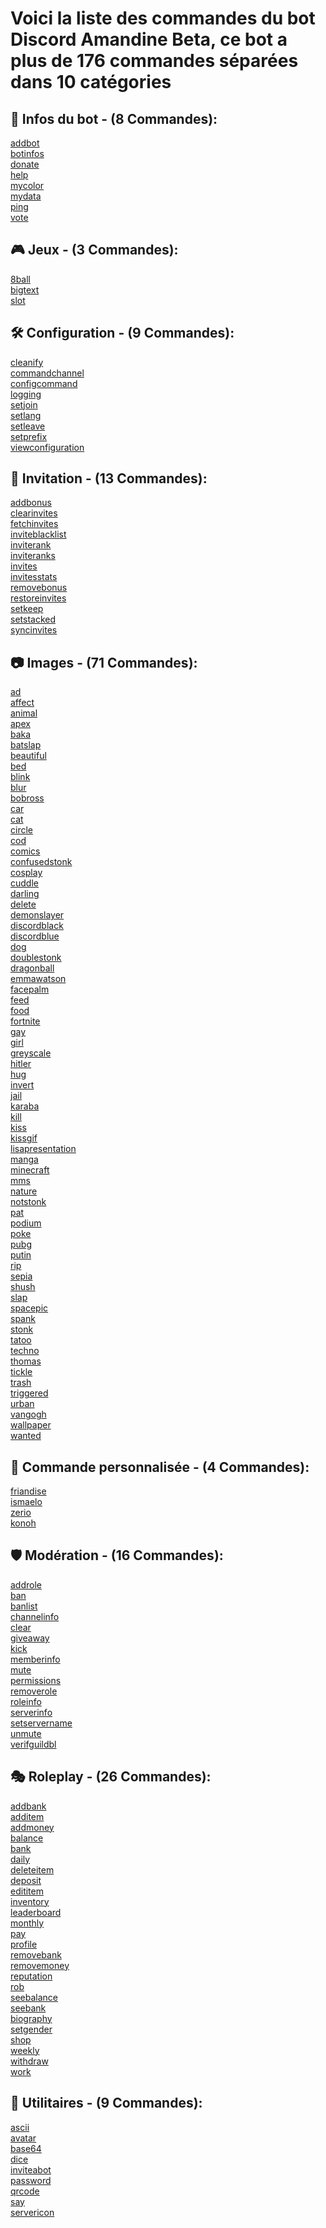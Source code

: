 # Voici la liste des commandes du bot Discord Amandine Beta, ce bot a plus de 176 commandes séparées dans 10 catégories

## 🤖 Infos du bot - (8 Commandes): 
[addbot](Commands/%F0%9F%A4%96%20Infos%20du%20bot/addbot.md "Permet d'obtenir le lien d'invitation du bot.")
<br>[botinfos](Commands/%F0%9F%A4%96%20Infos%20du%20bot/botinfos.md "Affiche les informations sur le bot.")
<br>[donate](Commands/%F0%9F%A4%96%20Infos%20du%20bot/donate.md "Permet de voir les informations sur comment soutenir le projet.")
<br>[help](Commands/%F0%9F%A4%96%20Infos%20du%20bot/help.md "Permet d'obtenir la page d'aide du bot et une aide pour les commandes")
<br>[mycolor](Commands/%F0%9F%A4%96%20Infos%20du%20bot/mycolor.md "Permet de choisir la couleur des embeds du bot.")
<br>[mydata](Commands/%F0%9F%A4%96%20Infos%20du%20bot/mydata.md "Vous envoie un fichier contenant toutes les données que nous avons sauvegardé par rapport a votre compte/serveur.")
<br>[ping](Commands/%F0%9F%A4%96%20Infos%20du%20bot/ping.md "Permet de voir la latence du bot et de l'API de discord.")
<br>[vote](Commands/%F0%9F%A4%96%20Infos%20du%20bot/vote.md "Permet de voir les sites ou vous pouvez voter pour le bot.")
## 🎮 Jeux - (3 Commandes): 
[8ball](Commands/%F0%9F%8E%AE%20Jeux/8ball.md "Permet de poser une question à la boule magique.")
<br>[bigtext](Commands/%F0%9F%8E%AE%20Jeux/bigtext.md "Permet de grossir votre texte en emojis.")
<br>[slot](Commands/%F0%9F%8E%AE%20Jeux/slot.md "Permet faire tourner la machine à sous.")
## 🛠️ Configuration - (9 Commandes): 
[cleanify](Commands/%F0%9F%9B%A0%EF%B8%8F%20Configuration/cleanify.md "Permet d'activer ou pas la suppression automatique des messages du bot.")
<br>[commandchannel](Commands/%F0%9F%9B%A0%EF%B8%8F%20Configuration/commandchannel.md "Permet de configurer le canal de commandes du bot.")
<br>[configcommand](Commands/%F0%9F%9B%A0%EF%B8%8F%20Configuration/configcommand.md "Permet de configurer les commandes activées ou désactivées sur votre serveur.")
<br>[logging](Commands/%F0%9F%9B%A0%EF%B8%8F%20Configuration/logging.md "Permet de définir quels logs vous voulez activer ou non.")
<br>[setjoin](Commands/%F0%9F%9B%A0%EF%B8%8F%20Configuration/setjoin.md "Permet de configurer le message et canal de bienvenue du serveur.")
<br>[setlang](Commands/%F0%9F%9B%A0%EF%B8%8F%20Configuration/setlang.md "Permet de configurer la langue du bot.")
<br>[setleave](Commands/%F0%9F%9B%A0%EF%B8%8F%20Configuration/setleave.md "Permet de configurer le message et canal d'au revoir du serveur.")
<br>[setprefix](Commands/%F0%9F%9B%A0%EF%B8%8F%20Configuration/setprefix.md "Permet de configurer le préfixe du bot sur le serveur.")
<br>[viewconfiguration](Commands/%F0%9F%9B%A0%EF%B8%8F%20Configuration/viewconfiguration.md "Permet de voir la configuration actuelle des paramètres du bot sur le serveur.")
## 📎 Invitation - (13 Commandes): 
[addbonus](Commands/%F0%9F%93%8E%20Invitation/addbonus.md "Permet d'ajouter des invitations bonus à un utilisateur.")
<br>[clearinvites](Commands/%F0%9F%93%8E%20Invitation/clearinvites.md "Permet de supprimer toutes les invitations d'un membre ou de tous les membres.")
<br>[fetchinvites](Commands/%F0%9F%93%8E%20Invitation/fetchinvites.md "Permet de detecter les nouvelles invitations non enregistrées dans le cache.")
<br>[inviteblacklist](Commands/%F0%9F%93%8E%20Invitation/inviteblacklist.md "Permet de blacklister un membre du système d'invitations.")
<br>[inviterank](Commands/%F0%9F%93%8E%20Invitation/inviterank.md "Permet de configurer les rôles récompenses d'invitations.")
<br>[inviteranks](Commands/%F0%9F%93%8E%20Invitation/inviteranks.md "Permet de voir les rôles récompenses d'invitations du serveur.")
<br>[invites](Commands/%F0%9F%93%8E%20Invitation/invites.md "Permet de voir vos invitations ou celles d'un ami.")
<br>[invitesstats](Commands/%F0%9F%93%8E%20Invitation/invitesstats.md "Affiche un graphique avec les statistiques des membres qui ont rejoint le serveur.")
<br>[removebonus](Commands/%F0%9F%93%8E%20Invitation/removebonus.md "Permet de retirer des invitations bonus à un utilisateur.")
<br>[restoreinvites](Commands/%F0%9F%93%8E%20Invitation/restoreinvites.md "Permet de restaurer les invitations après une reinitialisation de celles-ci.")
<br>[setkeep](Commands/%F0%9F%93%8E%20Invitation/setkeep.md "Permet de configurer si les membres gardent leur rôles même s'ils n'ont plus assez d'invitations.")
<br>[setstacked](Commands/%F0%9F%93%8E%20Invitation/setstacked.md "Permet de configurer si les membres accumulent leurs rôles ou non.")
<br>[syncinvites](Commands/%F0%9F%93%8E%20Invitation/syncinvites.md "Permet de synchroniser les invitations du serveur avec la base de données du bot.")
## 📷 Images - (71 Commandes): 
[ad](Commands/%F0%9F%93%B7%20Images/ad.md "Permet de générer une image ad avec votre photo de profil ou celle de vos amis.")
<br>[affect](Commands/%F0%9F%93%B7%20Images/affect.md "Permet de générer une image affect avec votre photo de profil ou celle de vos amis.")
<br>[animal](Commands/%F0%9F%93%B7%20Images/animal.md "Affiche une photo d'animal.")
<br>[apex](Commands/%F0%9F%93%B7%20Images/apex.md "Affiche une photo d'apex.")
<br>[baka](Commands/%F0%9F%93%B7%20Images/baka.md "Permet de baka un membre.")
<br>[batslap](Commands/%F0%9F%93%B7%20Images/batslap.md "Permet de générer une image batslap avec votre photo de profil ou celle de vos amis.")
<br>[beautiful](Commands/%F0%9F%93%B7%20Images/beautiful.md "Permet de générer une image beautiful avec votre photo de profil ou celle de vos amis.")
<br>[bed](Commands/%F0%9F%93%B7%20Images/bed.md "Permet de générer une image bed avec votre photo de profil ou celle de vos amis.")
<br>[blink](Commands/%F0%9F%93%B7%20Images/blink.md "Permet de générer une image clignotement avec votre photo de profil et celle de vos amis.")
<br>[blur](Commands/%F0%9F%93%B7%20Images/blur.md "Applique l'effet flou à votre photo de profil ou celle de vos amis.")
<br>[bobross](Commands/%F0%9F%93%B7%20Images/bobross.md "Vous permet de générer une image bobross avec votre photo de profil ou celle de vos amis.")
<br>[car](Commands/%F0%9F%93%B7%20Images/car.md "Affiche une photo de voiture.")
<br>[cat](Commands/%F0%9F%93%B7%20Images/cat.md "Affiche une photo de chat.")
<br>[circle](Commands/%F0%9F%93%B7%20Images/circle.md "Transforme votre photo de profil ou celle de vos amis en un cercle.")
<br>[cod](Commands/%F0%9F%93%B7%20Images/cod.md "Affiche une photo de COD.")
<br>[comics](Commands/%F0%9F%93%B7%20Images/comics.md "Affiche une photo de comics.")
<br>[confusedstonk](Commands/%F0%9F%93%B7%20Images/confusedstonk.md "Permet de générer une image confusedStonk avec votre photo de profil ou celle de vos amis.")
<br>[cosplay](Commands/%F0%9F%93%B7%20Images/cosplay.md "Affiche une photo de cosplay.")
<br>[cuddle](Commands/%F0%9F%93%B7%20Images/cuddle.md "Permet de faire des papouilles à un membre.")
<br>[darling](Commands/%F0%9F%93%B7%20Images/darling.md "Affiche une photo Darling in the franxx.")
<br>[delete](Commands/%F0%9F%93%B7%20Images/delete.md "Permet de générer une image delete avec votre photo de profil ou celle de vos amis.")
<br>[demonslayer](Commands/%F0%9F%93%B7%20Images/demonslayer.md "Affiche une photo de Demon Slayer.")
<br>[discordblack](Commands/%F0%9F%93%B7%20Images/discordblack.md "Vous permet de générer une image discord noir avec votre photo de profil ou celle de vos amis.")
<br>[discordblue](Commands/%F0%9F%93%B7%20Images/discordblue.md "Vous permet de générer une image discord bleu avec votre photo de profil ou celle de vos amis.")
<br>[dog](Commands/%F0%9F%93%B7%20Images/dog.md "Affiche une photo de chien.")
<br>[doublestonk](Commands/%F0%9F%93%B7%20Images/doublestonk.md "Permet de générer une image doubleStonk avec votre photo de profil ou celle de vos amis.")
<br>[dragonball](Commands/%F0%9F%93%B7%20Images/dragonball.md "Affiche une photo de dragon ball.")
<br>[emmawatson](Commands/%F0%9F%93%B7%20Images/emmawatson.md "Affiche une photo d'Emma Watson.")
<br>[facepalm](Commands/%F0%9F%93%B7%20Images/facepalm.md "Permet de générer une image facepalm avec votre photo de profil ou celle de vos amis.")
<br>[feed](Commands/%F0%9F%93%B7%20Images/feed.md "Permet de nourrir membre.")
<br>[food](Commands/%F0%9F%93%B7%20Images/food.md "Affiche une photo de nourriture.")
<br>[fortnite](Commands/%F0%9F%93%B7%20Images/fortnite.md "Affiche une photo de fortnite.")
<br>[gay](Commands/%F0%9F%93%B7%20Images/gay.md "Applique le filtre gay à votre photo de profil ou celle de vos amis.")
<br>[girl](Commands/%F0%9F%93%B7%20Images/girl.md "Affiche une photo de fille.")
<br>[greyscale](Commands/%F0%9F%93%B7%20Images/greyscale.md "Affiche une photo de fille.")
<br>[hitler](Commands/%F0%9F%93%B7%20Images/hitler.md "Permet de générer une image hitler avec votre photo de profil ou celle de vos amis.")
<br>[hug](Commands/%F0%9F%93%B7%20Images/hug.md "Permet de faire un câlin à un membre.")
<br>[invert](Commands/%F0%9F%93%B7%20Images/invert.md "Applique l'effet inverse à votre photo de profil ou celle de vos amis.")
<br>[jail](Commands/%F0%9F%93%B7%20Images/jail.md "Permet de générer une image jail avec votre photo de profil ou celle de vos amis.")
<br>[karaba](Commands/%F0%9F%93%B7%20Images/karaba.md "Vous permet de générer une image de karaba avec votre photo de profil ou celle de vos amis.")
<br>[kill](Commands/%F0%9F%93%B7%20Images/kill.md "Permet de tuer un membre.")
<br>[kiss](Commands/%F0%9F%93%B7%20Images/kiss.md "Permet de générer une image kiss avec votre photo de profil ou celle de vos amis.")
<br>[kissgif](Commands/%F0%9F%93%B7%20Images/kissgif.md "Permet de faire un bisou (gif) à un membre.")
<br>[lisapresentation](Commands/%F0%9F%93%B7%20Images/lisapresentation.md "Permet de générer une image lisapresentation avec votre photo de profil ou celle de vos amis.")
<br>[manga](Commands/%F0%9F%93%B7%20Images/manga.md "Affiche une photo de manga.")
<br>[minecraft](Commands/%F0%9F%93%B7%20Images/minecraft.md "Affiche une photo de Minecraft.")
<br>[mms](Commands/%F0%9F%93%B7%20Images/mms.md "Permet de générer une image mms avec votre photo de profil ou celle de vos amis.")
<br>[nature](Commands/%F0%9F%93%B7%20Images/nature.md "Affiche une photo de la nature.")
<br>[notstonk](Commands/%F0%9F%93%B7%20Images/notstonk.md "Permet de générer une image notstonk avec votre photo de profil ou celle de vos amis.")
<br>[pat](Commands/%F0%9F%93%B7%20Images/pat.md "Permet de tapoter un membre.")
<br>[podium](Commands/%F0%9F%93%B7%20Images/podium.md "Permet de générer une image podium avec votre photo de profil ou celle de vos amis.")
<br>[poke](Commands/%F0%9F%93%B7%20Images/poke.md "Permet de toucher un membre.")
<br>[pubg](Commands/%F0%9F%93%B7%20Images/pubg.md "Affiche une photo de pubg.")
<br>[putin](Commands/%F0%9F%93%B7%20Images/putin.md "Permet de générer une image putin avec votre photo de profil ou celle de vos amis.")
<br>[rip](Commands/%F0%9F%93%B7%20Images/rip.md "Permet de générer une image rip avec votre photo de profil ou celle de vos amis.")
<br>[sepia](Commands/%F0%9F%93%B7%20Images/sepia.md "Applique le filtre sépia à votre photo de profil ou celle de vos amis.")
<br>[shush](Commands/%F0%9F%93%B7%20Images/shush.md "Vous permet de vous caresser un membre.")
<br>[slap](Commands/%F0%9F%93%B7%20Images/slap.md "Permet de mettre une claque à un membre.")
<br>[spacepic](Commands/%F0%9F%93%B7%20Images/spacepic.md "Affiche une photo de l'espace.")
<br>[spank](Commands/%F0%9F%93%B7%20Images/spank.md "Permet de générer une image spank avec votre photo de profil ou celle de vos amis.")
<br>[stonk](Commands/%F0%9F%93%B7%20Images/stonk.md "Permet de générer une image stonk avec votre photo de profil ou celle de vos amis.")
<br>[tatoo](Commands/%F0%9F%93%B7%20Images/tatoo.md "Permet de générer une image tatoo avec votre photo de profil ou celle de vos amis.")
<br>[techno](Commands/%F0%9F%93%B7%20Images/techno.md "Affiche une photo de techno.")
<br>[thomas](Commands/%F0%9F%93%B7%20Images/thomas.md "Permet de générer une image thomas avec votre photo de profil ou celle de vos amis.")
<br>[tickle](Commands/%F0%9F%93%B7%20Images/tickle.md "Permet de chatouiller un membre.")
<br>[trash](Commands/%F0%9F%93%B7%20Images/trash.md "Permet de générer une image trash avec votre photo de profil ou celle de vos amis.")
<br>[triggered](Commands/%F0%9F%93%B7%20Images/triggered.md "Permet de générer une image triggered avec votre photo de profil ou celle de vos amis.")
<br>[urban](Commands/%F0%9F%93%B7%20Images/urban.md "Affiche une photo urban.")
<br>[vangogh](Commands/%F0%9F%93%B7%20Images/vangogh.md "Affiche un tableau de Vangogh.")
<br>[wallpaper](Commands/%F0%9F%93%B7%20Images/wallpaper.md "Affiche un fond d'écran.")
<br>[wanted](Commands/%F0%9F%93%B7%20Images/wanted.md "Permet de générer une image wanted avec votre photo de profil ou celle de vos amis.")
## 👑 Commande personnalisée - (4 Commandes): 
[friandise](Commands/%F0%9F%91%91%20Commande%20personnalis%C3%A9e/friandise.md "👑 Commande personnalisée")
<br>[ismaelo](Commands/%F0%9F%91%91%20Commande%20personnalis%C3%A9e/ismaelo.md "👑 Commande personnalisée")
<br>[zerio](Commands/%F0%9F%91%91%20Commande%20personnalis%C3%A9e/zerio.md "👑 Commande personnalisée")
<br>[konoh](Commands/%F0%9F%91%91%20Commande%20personnalis%C3%A9e/konoh.md "👑 Commande personnalisée")
## 🛡️ Modération - (16 Commandes): 
[addrole](Commands/%F0%9F%9B%A1%EF%B8%8F%20Mod%C3%A9ration/addrole.md "Permet d'ajouter un rôle à un membre.")
<br>[ban](Commands/%F0%9F%9B%A1%EF%B8%8F%20Mod%C3%A9ration/ban.md "Permet de bannir un membre.")
<br>[banlist](Commands/%F0%9F%9B%A1%EF%B8%8F%20Mod%C3%A9ration/banlist.md "Permet de voir la liste des utilisateurs bannis du serveur.")
<br>[channelinfo](Commands/%F0%9F%9B%A1%EF%B8%8F%20Mod%C3%A9ration/channelinfo.md "Permet de voir les informations d'un canal.")
<br>[clear](Commands/%F0%9F%9B%A1%EF%B8%8F%20Mod%C3%A9ration/clear.md "Permet de nettoyer les messages d'un canal.")
<br>[giveaway](Commands/%F0%9F%9B%A1%EF%B8%8F%20Mod%C3%A9ration/giveaway.md "Permet de créer et gérer des giveaways sur vos serveurs.")
<br>[kick](Commands/%F0%9F%9B%A1%EF%B8%8F%20Mod%C3%A9ration/kick.md "Permet d'expulser un membre.")
<br>[memberinfo](Commands/%F0%9F%9B%A1%EF%B8%8F%20Mod%C3%A9ration/memberinfo.md "Permet de voir les informations d'un membre.")
<br>[mute](Commands/%F0%9F%9B%A1%EF%B8%8F%20Mod%C3%A9ration/mute.md "Permet de muter un utilisateur.")
<br>[permissions](Commands/%F0%9F%9B%A1%EF%B8%8F%20Mod%C3%A9ration/permissions.md "Permet de voir les permissions que vous avez sur le canal ou celles que vos amis ont.")
<br>[removerole](Commands/%F0%9F%9B%A1%EF%B8%8F%20Mod%C3%A9ration/removerole.md "Permet de retirer un rôle à un membre.")
<br>[roleinfo](Commands/%F0%9F%9B%A1%EF%B8%8F%20Mod%C3%A9ration/roleinfo.md "Permet de voir les informations d'un rôle.")
<br>[serverinfo](Commands/%F0%9F%9B%A1%EF%B8%8F%20Mod%C3%A9ration/serverinfo.md "Permet de voir les informations du serveur.")
<br>[setservername](Commands/%F0%9F%9B%A1%EF%B8%8F%20Mod%C3%A9ration/setservername.md "Permet de changer le nom du serveur.")
<br>[unmute](Commands/%F0%9F%9B%A1%EF%B8%8F%20Mod%C3%A9ration/unmute.md "Permet de démuter un utilisateur.")
<br>[verifguildbl](Commands/%F0%9F%9B%A1%EF%B8%8F%20Mod%C3%A9ration/verifguildbl.md "Permet de vérifier s'il y a des utilisateurs blacklistés sur le serveur.")
## 🎭 Roleplay - (26 Commandes): 
[addbank](Commands/%F0%9F%8E%AD%20Roleplay/addbank.md "Permet d'ajouter de la monnaie dans la banque d'un utilisateur.")
<br>[additem](Commands/%F0%9F%8E%AD%20Roleplay/additem.md "Permet de créer un objet dans le magasin du serveur.")
<br>[addmoney](Commands/%F0%9F%8E%AD%20Roleplay/addmoney.md "Permet d'ajouter de la monnaie à un utilisateur.")
<br>[balance](Commands/%F0%9F%8E%AD%20Roleplay/balance.md "Permet de voir la quantité de monnaie que vous avez dans votre porte-monnaie.")
<br>[bank](Commands/%F0%9F%8E%AD%20Roleplay/bank.md "Permet de voir la quantité de monnaie que vous avez dans votre compte en banque.")
<br>[daily](Commands/%F0%9F%8E%AD%20Roleplay/daily.md "Permet de récupérer une récompense toutes les 24h.")
<br>[deleteitem](Commands/%F0%9F%8E%AD%20Roleplay/deleteitem.md "Vous permet de voir et acheter des objets du magasin du serveur")
<br>[deposit](Commands/%F0%9F%8E%AD%20Roleplay/deposit.md "Permet de déposer de l'argent sur votre compte en banque.")
<br>[edititem](Commands/%F0%9F%8E%AD%20Roleplay/edititem.md "Permet de modifier un objet dans le magasin du serveur.")
<br>[inventory](Commands/%F0%9F%8E%AD%20Roleplay/inventory.md "Vous permet de voir les objets que vous avez dans votre inventaire.")
<br>[leaderboard](Commands/%F0%9F%8E%AD%20Roleplay/leaderboard.md "Affiche le top 10 du serveur. (monnaie ou réputation)")
<br>[monthly](Commands/%F0%9F%8E%AD%20Roleplay/monthly.md "Permet de récupérer une récompense tout les 30jours.")
<br>[pay](Commands/%F0%9F%8E%AD%20Roleplay/pay.md "Permet de payer un utilisateur.")
<br>[profile](Commands/%F0%9F%8E%AD%20Roleplay/profile.md "Permet de voir votre profil ou celui d'un membre.")
<br>[removebank](Commands/%F0%9F%8E%AD%20Roleplay/removebank.md "Permet de supprimer de la monnaie dans la banque d'un utilisateur.")
<br>[removemoney](Commands/%F0%9F%8E%AD%20Roleplay/removemoney.md "Permet de supprimer de la monnaie à un utilisateur.")
<br>[reputation](Commands/%F0%9F%8E%AD%20Roleplay/reputation.md "Permet de donner un point de réputation à un autre membre.")
<br>[rob](Commands/%F0%9F%8E%AD%20Roleplay/rob.md "Permet de voler un autre membre tout les 12h.")
<br>[seebalance](Commands/%F0%9F%8E%AD%20Roleplay/seebalance.md "Permet de voir la quantité de monnaie qu'un utilisateur a dans son porte-monnaie.")
<br>[seebank](Commands/%F0%9F%8E%AD%20Roleplay/seebank.md "Permet de voir la quantité de monnaie qu'un utilisateur a sur son compte en banque.")
<br>[biography](Commands/%F0%9F%8E%AD%20Roleplay/biography.md "Permet de configurer votre biographie.")
<br>[setgender](Commands/%F0%9F%8E%AD%20Roleplay/setgender.md "Permet de configurer votre genre.")
<br>[shop](Commands/%F0%9F%8E%AD%20Roleplay/shop.md "Vous permet de voir et acheter des objets du magasin du serveur")
<br>[weekly](Commands/%F0%9F%8E%AD%20Roleplay/weekly.md "Permet de récupérer une récompense tous les 7j.")
<br>[withdraw](Commands/%F0%9F%8E%AD%20Roleplay/withdraw.md "Permet de retirer de l'argent sur votre porte-monnaie.")
<br>[work](Commands/%F0%9F%8E%AD%20Roleplay/work.md "Permet de récupérer une récompense toutes les 6h.")
## 🧰 Utilitaires - (9 Commandes): 
[ascii](Commands/%F0%9F%A7%B0%20Utilitaires/ascii.md "Permet d'asciifier un texte.")
<br>[avatar](Commands/%F0%9F%A7%B0%20Utilitaires/avatar.md "Permet de voir votre photo de profil ou celle de vos amis.")
<br>[base64](Commands/%F0%9F%A7%B0%20Utilitaires/base64.md "Permet d'encoder ou décoder un message en Base 64.")
<br>[dice](Commands/%F0%9F%A7%B0%20Utilitaires/dice.md "Permet de tirer un dé.")
<br>[inviteabot](Commands/%F0%9F%A7%B0%20Utilitaires/inviteabot.md "Permet d'avoir un lien d'invitation en mentionnant un bot.")
<br>[password](Commands/%F0%9F%A7%B0%20Utilitaires/password.md "Permet de générer un mot de passe avec les paramètres de votre choix.")
<br>[qrcode](Commands/%F0%9F%A7%B0%20Utilitaires/qrcode.md "Permet de générer un code QR.")
<br>[say](Commands/%F0%9F%A7%B0%20Utilitaires/say.md "Permet d'envoyer un message par le bot.")
<br>[servericon](Commands/%F0%9F%A7%B0%20Utilitaires/servericon.md "Permet de récupérer l'icône du serveur.")
